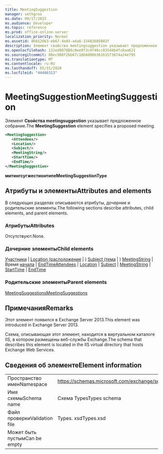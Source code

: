 ```yaml
---
title: MeetingSuggestion
manager: sethgros
ms.date: 09/17/2015
ms.audience: Developer
ms.topic: reference
ms.prod: office-online-server
localization_priority: Normal
ms.assetid: d6012063-eb67-4e83-a4a6-33482685083f
description: Элемент свойства meetingsuggestion указывает предложенное собрание.
ms.openlocfilehash: 132ed907886c0ee9f3c4f46cc835d4b4fc6aa621
ms.sourcegitcommit: 88ec988f2bb67c1866d06b361615f3674a24e795
ms.translationtype: MT
ms.contentlocale: ru-RU
ms.lasthandoff: 05/31/2020
ms.locfileid: "44466313"
---
```

# <a name="meetingsuggestion"></a><span data-ttu-id="fa6a0-103">MeetingSuggestion</span><span class="sxs-lookup"><span data-stu-id="fa6a0-103">MeetingSuggestion</span></span>

<span data-ttu-id="fa6a0-104">Элемент **Свойства meetingsuggestion** указывает предложенное собрание.</span><span class="sxs-lookup"><span data-stu-id="fa6a0-104">The **MeetingSuggestion** element specifies a proposed meeting.</span></span> 
  
```XML
<MeetingSuggestion>
   <Attendees/>
   <Location/>
   <Subject/>
   <MeetingString/>
   <StartTime/>
   <EndTime/>
</MeetingSuggestion>
```

 <span data-ttu-id="fa6a0-105">**митингсугжестионтипе**</span><span class="sxs-lookup"><span data-stu-id="fa6a0-105">**MeetingSuggestionType**</span></span>
## <a name="attributes-and-elements"></a><span data-ttu-id="fa6a0-106">Атрибуты и элементы</span><span class="sxs-lookup"><span data-stu-id="fa6a0-106">Attributes and elements</span></span>

<span data-ttu-id="fa6a0-107">В следующих разделах описываются атрибуты, дочерние и родительские элементы.</span><span class="sxs-lookup"><span data-stu-id="fa6a0-107">The following sections describe attributes, child elements, and parent elements.</span></span>
  
### <a name="attributes"></a><span data-ttu-id="fa6a0-108">Атрибуты</span><span class="sxs-lookup"><span data-stu-id="fa6a0-108">Attributes</span></span>

<span data-ttu-id="fa6a0-109">Отсутствуют.</span><span class="sxs-lookup"><span data-stu-id="fa6a0-109">None.</span></span>
  
### <a name="child-elements"></a><span data-ttu-id="fa6a0-110">Дочерние элементы</span><span class="sxs-lookup"><span data-stu-id="fa6a0-110">Child elements</span></span>

<span data-ttu-id="fa6a0-111">[Участники](attendees.md)  |  [Location (расположение](location.md)  |  ) [Subject (тема](subject.md)  |  ) [MeetingString](meetingstring.md)  |  Время [начала](starttime.md)  |  [EndTime](endtime.md)</span><span class="sxs-lookup"><span data-stu-id="fa6a0-111">[Attendees](attendees.md) | [Location](location.md) | [Subject](subject.md) | [MeetingString](meetingstring.md) | [StartTime](starttime.md) | [EndTime](endtime.md)</span></span>
  
### <a name="parent-elements"></a><span data-ttu-id="fa6a0-112">Родительские элементы</span><span class="sxs-lookup"><span data-stu-id="fa6a0-112">Parent elements</span></span>

[<span data-ttu-id="fa6a0-113">MeetingSuggestions</span><span class="sxs-lookup"><span data-stu-id="fa6a0-113">MeetingSuggestions</span></span>](meetingsuggestions.md)
  
## <a name="remarks"></a><span data-ttu-id="fa6a0-114">Примечания</span><span class="sxs-lookup"><span data-stu-id="fa6a0-114">Remarks</span></span>

<span data-ttu-id="fa6a0-115">Этот элемент появился в Exchange Server 2013.</span><span class="sxs-lookup"><span data-stu-id="fa6a0-115">This element was introduced in Exchange Server 2013.</span></span>
  
<span data-ttu-id="fa6a0-116">Схема, описывающая этот элемент, находится в виртуальном каталоге IIS, в котором размещены веб-службы Exchange.</span><span class="sxs-lookup"><span data-stu-id="fa6a0-116">The schema that describes this element is located in the IIS virtual directory that hosts Exchange Web Services.</span></span>
  
## <a name="element-information"></a><span data-ttu-id="fa6a0-117">Сведения об элементе</span><span class="sxs-lookup"><span data-stu-id="fa6a0-117">Element information</span></span>

|||
|:-----|:-----|
|<span data-ttu-id="fa6a0-118">Пространство имен</span><span class="sxs-lookup"><span data-stu-id="fa6a0-118">Namespace</span></span>  <br/> |https://schemas.microsoft.com/exchange/services/2006/types  <br/> |
|<span data-ttu-id="fa6a0-119">Имя схемы</span><span class="sxs-lookup"><span data-stu-id="fa6a0-119">Schema name</span></span>  <br/> |<span data-ttu-id="fa6a0-120">Схема Types</span><span class="sxs-lookup"><span data-stu-id="fa6a0-120">Types schema</span></span>  <br/> |
|<span data-ttu-id="fa6a0-121">Файл проверки</span><span class="sxs-lookup"><span data-stu-id="fa6a0-121">Validation file</span></span>  <br/> |<span data-ttu-id="fa6a0-122">Types. xsd</span><span class="sxs-lookup"><span data-stu-id="fa6a0-122">Types.xsd</span></span>  <br/> |
|<span data-ttu-id="fa6a0-123">Может быть пустым</span><span class="sxs-lookup"><span data-stu-id="fa6a0-123">Can be empty</span></span>  <br/> ||
   

